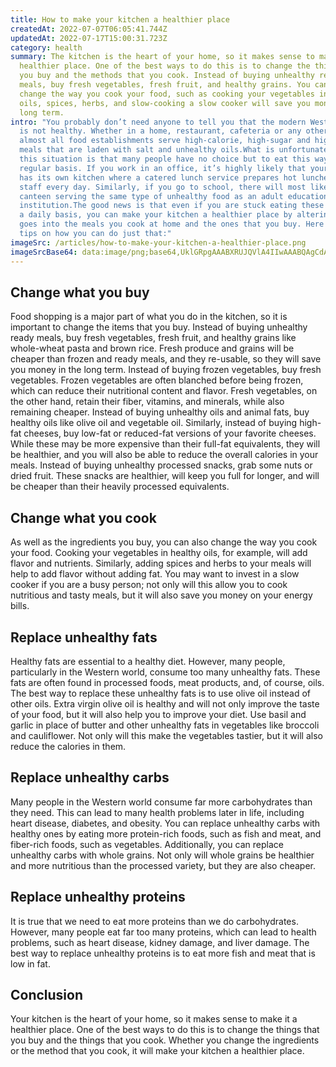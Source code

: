 ```yaml
---
title: How to make your kitchen a healthier place
createdAt: 2022-07-07T06:05:41.744Z
updatedAt: 2022-07-17T15:00:31.723Z
category: health
summary: The kitchen is the heart of your home, so it makes sense to make it a
  healthier place. One of the best ways to do this is to change the things that
  you buy and the methods that you cook. Instead of buying unhealthy ready
  meals, buy fresh vegetables, fresh fruit, and healthy grains. You can also
  change the way you cook your food, such as cooking your vegetables in healthy
  oils, spices, herbs, and slow-cooking a slow cooker will save you money in the
  long term.
intro: "You probably don’t need anyone to tell you that the modern Western diet
  is not healthy. Whether in a home, restaurant, cafeteria or any other eatery,
  almost all food establishments serve high-calorie, high-sugar and high-fat
  meals that are laden with salt and unhealthy oils.What is unfortunate about
  this situation is that many people have no choice but to eat this way on a
  regular basis. If you work in an office, it’s highly likely that your building
  has its own kitchen where a catered lunch service prepares hot lunches for
  staff every day. Similarly, if you go to school, there will most likely be a
  canteen serving the same type of unhealthy food as an adult educational
  institution.The good news is that even if you are stuck eating these foods on
  a daily basis, you can make your kitchen a healthier place by altering what
  goes into the meals you cook at home and the ones that you buy. Here are some
  tips on how you can do just that:"
imageSrc: /articles/how-to-make-your-kitchen-a-healthier-place.png
imageSrcBase64: data:image/png;base64,UklGRpgAAABXRUJQVlA4IIwAAABQAgCdASoKAAoAAUAmJbACdAYqrknsWcmV4QAA/vtkwoLdKpGa3JhhM/Ko+tRHdznDrBx85436MGpCLnD2Ju/PZzoPHDWt5Emve4LKVisYvWbSD8HXLgy4huKFRMXqc3537dmdkokwOP/isY3+Mnv/nMCa/9rWQ8Bn1pzFn2+aCc4P8G/32MXx3+cYAA==
---
```


## Change what you buy

Food shopping is a major part of what you do in the kitchen, so it is important to change the items that you buy. Instead of buying unhealthy ready meals, buy fresh vegetables, fresh fruit, and healthy grains like whole-wheat pasta and brown rice. Fresh produce and grains will be cheaper than frozen and ready meals, and they re-usable, so they will save you money in the long term.
Instead of buying frozen vegetables, buy fresh vegetables. Frozen vegetables are often blanched before being frozen, which can reduce their nutritional content and flavor. Fresh vegetables, on the other hand, retain their fiber, vitamins, and minerals, while also remaining cheaper.
Instead of buying unhealthy oils and animal fats, buy healthy oils like olive oil and vegetable oil. Similarly, instead of buying high-fat cheeses, buy low-fat or reduced-fat versions of your favorite cheeses. While these may be more expensive than their full-fat equivalents, they will be healthier, and you will also be able to reduce the overall calories in your meals.
Instead of buying unhealthy processed snacks, grab some nuts or dried fruit. These snacks are healthier, will keep you full for longer, and will be cheaper than their heavily processed equivalents.

## Change what you cook

As well as the ingredients you buy, you can also change the way you cook your food. Cooking your vegetables in healthy oils, for example, will add flavor and nutrients. Similarly, adding spices and herbs to your meals will help to add flavor without adding fat. You may want to invest in a slow cooker if you are a busy person; not only will this allow you to cook nutritious and tasty meals, but it will also save you money on your energy bills.

## Replace unhealthy fats

Healthy fats are essential to a healthy diet. However, many people, particularly in the Western world, consume too many unhealthy fats. These fats are often found in processed foods, meat products, and, of course, oils. The best way to replace these unhealthy fats is to use olive oil instead of other oils. Extra virgin olive oil is healthy and will not only improve the taste of your food, but it will also help you to improve your diet.
Use basil and garlic in place of butter and other unhealthy fats in vegetables like broccoli and cauliflower. Not only will this make the vegetables tastier, but it will also reduce the calories in them.

## Replace unhealthy carbs

Many people in the Western world consume far more carbohydrates than they need. This can lead to many health problems later in life, including heart disease, diabetes, and obesity. You can replace unhealthy carbs with healthy ones by eating more protein-rich foods, such as fish and meat, and fiber-rich foods, such as vegetables. Additionally, you can replace unhealthy carbs with whole grains. Not only will whole grains be healthier and more nutritious than the processed variety, but they are also cheaper.

## Replace unhealthy proteins

It is true that we need to eat more proteins than we do carbohydrates. However, many people eat far too many proteins, which can lead to health problems, such as heart disease, kidney damage, and liver damage. The best way to replace unhealthy proteins is to eat more fish and meat that is low in fat.

## Conclusion

Your kitchen is the heart of your home, so it makes sense to make it a healthier place. One of the best ways to do this is to change the things that you buy and the things that you cook. Whether you change the ingredients or the method that you cook, it will make your kitchen a healthier place.
